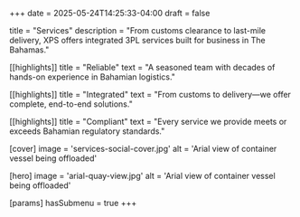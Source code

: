 +++
date = 2025-05-24T14:25:33-04:00
draft = false

title = "Services"
description = "From customs clearance to last-mile delivery, XPS offers integrated 3PL services built for business in The Bahamas."

[[highlights]]
title = "Reliable"
text = "A seasoned team with decades of hands-on experience in Bahamian logistics."

[[highlights]]
title = "Integrated"
text = "From customs to delivery—we offer complete, end-to-end solutions."

[[highlights]]
title = "Compliant"
text = "Every service we provide meets or exceeds Bahamian regulatory standards."

[cover]
  image = 'services-social-cover.jpg'
  alt = 'Arial view of container vessel being offloaded'

[hero]
  image = 'arial-quay-view.jpg'
  alt = 'Arial view of container vessel being offloaded'

[params]
  hasSubmenu = true
+++
